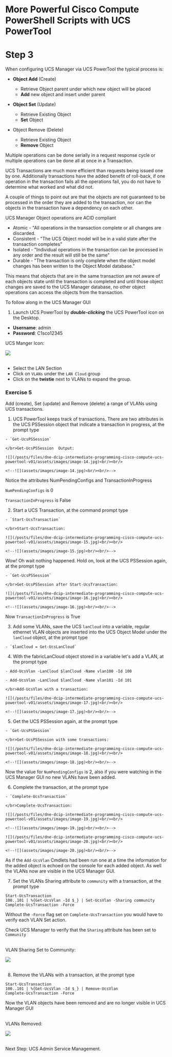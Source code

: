 # More Powerful Cisco Compute PowerShell Scripts with UCS PowerTool

# Step 3

When configuring UCS Manager via UCS PowerTool the typical process is:

  - **Object Add** (Create)
    - Retrieve Object parent under which new object will be placed
    - **Add** new object and insert under parent

  - **Object Set** (Update)
    - Retrieve Existing Object
    - **Set** Object

  - Object Remove (Delete)
    - Retrieve Existing Object
    - **Remove** Object

Multiple operations can be done serially in a request response cycle or multiple operations can be done all at once in a Transaction.

UCS Transactions are much more efficient than requests being issued one by one. Additionally transactions have the added benefit of roll-back, if one operation in the transaction fails all the operations fail, you do not have to determine what worked and what did not.

A couple of things to point out are that the objects are not guaranteed to be processed in the order they are added to the transaction, nor can the objects in the transaction have a dependency on each other.

UCS Manager Object operations are ACID compliant

  - Atomic - "All operations in the transaction complete or all changes are discarded.
  - Consistent - "The UCS Object model will be in a valid state after the transaction completes"
  - Isolated - "Individual operations in the transaction can be processed in any order and the result will still be the same"
  - Durable - "The transaction is only complete when the object model changes has been written to the Object Model database."

This means that objects that are in the same transaction are not aware of each objects state until the transaction is completed and until those object changes are saved to the UCS Manager database, no other object operations can access the objects from the transaction.

To follow along in the UCS Manager GUI

1. Launch UCS PowerTool by ***double-clicking*** the UCS PowerTool icon on the Desktop.

  - **Username**: admin
  - **Password**: C1sco12345

  UCS Manger Icon:

  ![](/posts/files/dne-dcip-intermediate-programming-cisco-compute-ucs-powertool-v01/assets/images/image-13.jpg)<br/><br/>

  <!--![](assets/images/image-13.jpg)<br/><br/>-->

   - Select the LAN Section
   - Click on `VLANs` under the `LAN Cloud` group
   - Click on the **twistie** next to VLANs to expand the group.

### Exercise 5

Add (create), Set (update) and Remove (delete) a range of VLANs using UCS transactions.

  1. UCS PowerTool keeps track of transactions. There are two attributes in the UCS PSSession object that indicate a transaction in progress, at the prompt type

    - `Get-UcsPSSession`

    </br>Get-UcsPSSession  Output:

    ![](/posts/files/dne-dcip-intermediate-programming-cisco-compute-ucs-powertool-v01/assets/images/image-14.jpg)<br/><br/>

    <!--![](assets/images/image-14.jpg)<br/><br/>-->

  Notice the attributes NumPendingConfigs and TransactionInProgress

  `NumPendingConfigs` is 0

  `TransactionInProgress` is False

  2. Start a UCS Transaction, at the command prompt type

    - `Start-UcsTransaction`

    </br>Start-UcsTransaction:

    ![](/posts/files/dne-dcip-intermediate-programming-cisco-compute-ucs-powertool-v01/assets/images/image-15.jpg)<br/><br/>

    <!--![](assets/images/image-15.jpg)<br/><br/>-->

  Wow! Oh wait nothing happened. Hold on, look at the UCS PSSession again, at the prompt type

    - `Get-UcsPSSession`

    </br>Get-UcsPSSession after Start-UcsTransaction:

    ![](/posts/files/dne-dcip-intermediate-programming-cisco-compute-ucs-powertool-v01/assets/images/image-16.jpg)<br/><br/>

    <!--![](assets/images/image-16.jpg)<br/><br/>-->

  Now `TransactionInProgress` is True

  3. Add some VLANs, save the UCS `lanCloud` into a variable, regular ethernet VLAN objects are inserted into the UCS Object Model under the `lanCloud` object, at the prompt type

    - `$lanCloud = Get-UcsLanCloud`

  4. With the fabricLanCloud object stored in a variable let's add a VLAN, at the prompt type

    - Add-UcsVlan -LanCloud $lanCloud -Name vlan100 -Id 100

    - Add-UcsVlan -LanCloud $lanCloud -Name vlan101 -Id 101

    </br>Add-UcsVlan with a transaction:

    ![](/posts/files/dne-dcip-intermediate-programming-cisco-compute-ucs-powertool-v01/assets/images/image-17.jpg)<br/><br/>

    <!--![](assets/images/image-17.jpg)<br/><br/>-->

  5. Get the UCS PSSession again, at the prompt type

    - `Get-UcsPSSession`

    </br>Get-UcsPSSession with some transactions:

    ![](/posts/files/dne-dcip-intermediate-programming-cisco-compute-ucs-powertool-v01/assets/images/image-18.jpg)<br/><br/>

    <!--![](assets/images/image-18.jpg)<br/><br/>-->

  Now the value for `NumPendingConfigs` is 2, also if you were watching in the UCS Manager GUI no new VLANs have been added.

  6. Complete the transaction, at the prompt type

    - `Complete-UcsTransaction`

    </br>Complete-UcsTransaction:

    ![](/posts/files/dne-dcip-intermediate-programming-cisco-compute-ucs-powertool-v01/assets/images/image-19.jpg)<br/><br/>

    <!--![](assets/images/image-19.jpg)<br/><br/>-->

    ![](/posts/files/dne-dcip-intermediate-programming-cisco-compute-ucs-powertool-v01/assets/images/image-20.jpg)<br/><br/>

    <!--![](assets/images/image-20.jpg)<br/><br/>-->

  As if the `Add-UcsVlan` Cmdlets had been run one at a time the information for the added object is echoed on the console for each added object. As well the VLANs now are visible in the UCS Manager GUI.

  7. Set the VLANs Sharing attribute to `community` with a transaction, at the prompt type

  ```
  Start-UcsTransaction
  100..101 | %{Get-UcsVlan -Id $_} | Set-UcsVlan -Sharing community
  Complete-UcsTransaction -Force
  ```

  Without the `-Force` flag set on `Complete-UcsTransaction` you would have to verify each VLAN Set action.

  Check UCS Manager to verify that the `Sharing` attribute has been set to `Community`

  </br>VLAN Sharing Set to Community:

  ![](/posts/files/dne-dcip-intermediate-programming-cisco-compute-ucs-powertool-v01/assets/images/image-21.jpg)<br/><br/>

  <!--![](assets/images/image-21.jpg)<br/><br/>-->

  8. Remove the VLANs with a transaction, at the prompt type

  ```
  Start-UcsTransaction
  100..101 | %{Get-UcsVlan -Id $_} | Remove-UcsVlan
  Complete-UcsTransaction -Force
  ```

Now the VLAN objects have been removed and are no longer visible in UCS Manager GUI

  </br>VLANs Removed:

  ![](/posts/files/dne-dcip-intermediate-programming-cisco-compute-ucs-powertool-v01/assets/images/image-22.jpg)<br/><br/>

  <!--![](assets/images/image-22.jpg)<br/><br/>-->

Next Step: UCS Admin Service Management.
